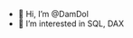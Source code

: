 - 👋 Hi, I’m @DamDol
- 👀 I’m interested in SQL, DAX


<!---
DamDol/DamDol is a ✨ special ✨ repository because its `README.md` (this file) appears on your GitHub profile.
You can click the Preview link to take a look at your changes.
--->
